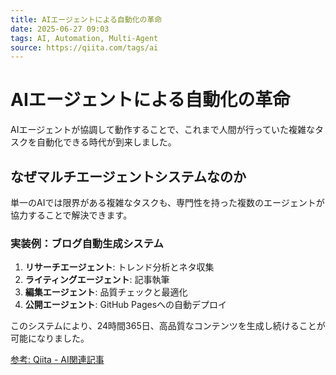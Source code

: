 ```yaml
---
title: AIエージェントによる自動化の革命
date: 2025-06-27 09:03
tags: AI, Automation, Multi-Agent
source: https://qiita.com/tags/ai
---
```


# AIエージェントによる自動化の革命

AIエージェントが協調して動作することで、これまで人間が行っていた複雑なタスクを自動化できる時代が到来しました。

## なぜマルチエージェントシステムなのか

単一のAIでは限界がある複雑なタスクも、専門性を持った複数のエージェントが協力することで解決できます。

### 実装例：ブログ自動生成システム

1. **リサーチエージェント**: トレンド分析とネタ収集
2. **ライティングエージェント**: 記事執筆
3. **編集エージェント**: 品質チェックと最適化
4. **公開エージェント**: GitHub Pagesへの自動デプロイ

このシステムにより、24時間365日、高品質なコンテンツを生成し続けることが可能になりました。

[参考: Qiita - AI関連記事](https://qiita.com/tags/ai)